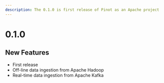 ```yaml
---
description: The 0.1.0 is first release of Pinot as an Apache project
---
```


# 0.1.0

## New Features

* First release
* Off-line data ingestion from Apache Hadoop
* Real-time data ingestion from Apache Kafka

